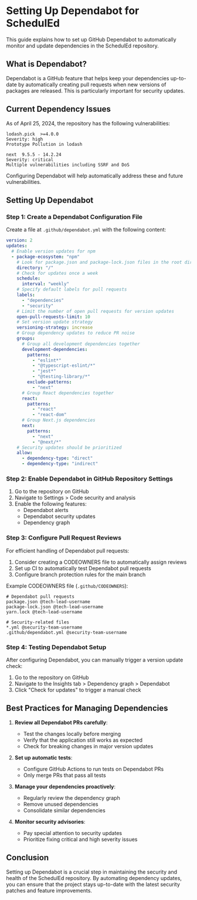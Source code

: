 # Setting Up Dependabot for SchedulEd

This guide explains how to set up GitHub Dependabot to automatically monitor and update dependencies in the SchedulEd repository.

## What is Dependabot?

Dependabot is a GitHub feature that helps keep your dependencies up-to-date by automatically creating pull requests when new versions of packages are released. This is particularly important for security updates.

## Current Dependency Issues

As of April 25, 2024, the repository has the following vulnerabilities:

```
lodash.pick  >=4.0.0
Severity: high
Prototype Pollution in lodash

next  9.5.5 - 14.2.24
Severity: critical
Multiple vulnerabilities including SSRF and DoS
```

Configuring Dependabot will help automatically address these and future vulnerabilities.

## Setting Up Dependabot

### Step 1: Create a Dependabot Configuration File

Create a file at `.github/dependabot.yml` with the following content:

```yaml
version: 2
updates:
  # Enable version updates for npm
  - package-ecosystem: "npm"
    # Look for package.json and package-lock.json files in the root directory
    directory: "/"
    # Check for updates once a week
    schedule:
      interval: "weekly"
    # Specify default labels for pull requests
    labels:
      - "dependencies"
      - "security"
    # Limit the number of open pull requests for version updates
    open-pull-requests-limit: 10
    # Set version update strategy
    versioning-strategy: increase
    # Group dependency updates to reduce PR noise
    groups:
      # Group all development dependencies together
      development-dependencies:
        patterns:
          - "eslint*"
          - "@typescript-eslint/*"
          - "jest*"
          - "@testing-library/*"
        exclude-patterns:
          - "next"
      # Group React dependencies together
      react:
        patterns:
          - "react"
          - "react-dom"
      # Group Next.js dependencies
      next:
        patterns:
          - "next"
          - "@next/*"
    # Security updates should be prioritized
    allow:
      - dependency-type: "direct"
      - dependency-type: "indirect"
```

### Step 2: Enable Dependabot in GitHub Repository Settings

1. Go to the repository on GitHub
2. Navigate to Settings > Code security and analysis
3. Enable the following features:
   - Dependabot alerts
   - Dependabot security updates
   - Dependency graph

### Step 3: Configure Pull Request Reviews

For efficient handling of Dependabot pull requests:

1. Consider creating a CODEOWNERS file to automatically assign reviews
2. Set up CI to automatically test Dependabot pull requests
3. Configure branch protection rules for the main branch

Example CODEOWNERS file (`.github/CODEOWNERS`):

```
# Dependabot pull requests
package.json @tech-lead-username
package-lock.json @tech-lead-username
yarn.lock @tech-lead-username

# Security-related files
*.yml @security-team-username
.github/dependabot.yml @security-team-username
```

### Step 4: Testing Dependabot Setup

After configuring Dependabot, you can manually trigger a version update check:

1. Go to the repository on GitHub
2. Navigate to the Insights tab > Dependency graph > Dependabot
3. Click "Check for updates" to trigger a manual check

## Best Practices for Managing Dependencies

1. **Review all Dependabot PRs carefully**:
   - Test the changes locally before merging
   - Verify that the application still works as expected
   - Check for breaking changes in major version updates

2. **Set up automatic tests**:
   - Configure GitHub Actions to run tests on Dependabot PRs
   - Only merge PRs that pass all tests

3. **Manage your dependencies proactively**:
   - Regularly review the dependency graph
   - Remove unused dependencies
   - Consolidate similar dependencies

4. **Monitor security advisories**:
   - Pay special attention to security updates
   - Prioritize fixing critical and high severity issues

## Conclusion

Setting up Dependabot is a crucial step in maintaining the security and health of the SchedulEd repository. By automating dependency updates, you can ensure that the project stays up-to-date with the latest security patches and feature improvements. 